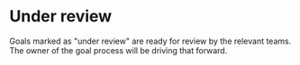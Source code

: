 # Under review

Goals marked as "under review" are ready for review by the relevant teams.
The owner of the goal process will be driving that forward.
